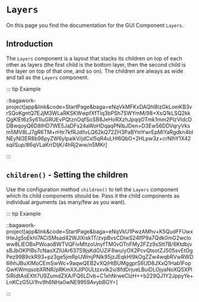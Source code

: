 <script>
	import ViewApp from '$lib/ViewApp.svelte'
</script>

# `Layers`
On this page you find the documentation for the GUI Component `Layers`.



## Introduction
The `Layers` component is a layout that stacks its children on top of each other as layers (the first child is the bottom layer, then the second child is the layer on top of that one, and so on). The children are always as wide and tall as the `Layers` component. 

::: tip Example

::bagawork-project[app&link&code=StartPage&baga=eNqVkMFKxDAQhl8lzGkLoeiKB3vrSQoKgntQ7EJjM3WLaRKSKWwpfXfTlq3bPSh7SWYmM/98+XsQ1kLSQ2kkQgKlEt6z5y61luGRUEvPQtznOqfSoSB8JeHoRXzhJpqqOTmk1mm2PIzVIdcDDBwqoyQ6D8lHD7WE5JaDFs24aWoHDqaqPNIbJDen+D3Ew56DDVqryVksm5MV8LJ7gR6TM+rHtr7kfRJdIIvLQ62kQ72ZH3PaBYmYwrEpMiYaRgdkn4bINEyNI3ER8b96pyZW6ylpaikV/jdCxl5qR4uLHI6QbO+2HLpw3z+crNlhY1X42sqilSup/86qVLaKrrDljK/4hRj2ww/n5MKr]

:::



## `children()` - Setting the children
Use the configuration method `children()` to tell the `Layers` component which its child components should be. Pass it the child components as individual arguments (as many/few as you want).

::: tip Example

::bagawork-project[app&link&code=StartPage&baga=eNqVkU1PwzAMhv+K5QudFFUwxIHeJg5oEkhI7ACiSMsad42WJlXisk1T/zvpBvsCDlwS24lfP9a7Qdk0mG2wcIoww8LIEOBxPWoaoBWTVQFivMltzoUnyfTM0vOTnFMy2FZz9sStt7B/6KtdbjvsBJbOKPIBs7cNaoXZlUAr637S9jsKdGUZiF8wu/yOX2PcvQtsotZJ505svEtOgPez99B9ckR93+pz3ge5jmRpUWmjPNlk95jzJEqkHI9kOgZZw4wqbRVwRWD6lhhJBuXlMoCEmSwWc+9aqwQEB2vXQiHtBUMggprS6UD8JXxQ1Hab1FopQwKWmqsobXRNR/pRKmXXJIP0ULtzxvlk2v/8fdDrjueLBuiDLOjyaNoXQSXPl5lRIdtAsEXtt7U9ZumdZXA/FQ6LDvb+C1xhNrweClzH++b229QJ1Y2JppyYe+LnKCzG5Ui1hv9h6NHa0wNE9959AvybBGY=]

:::